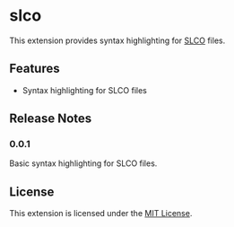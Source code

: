 # slco

This extension provides syntax highlighting for [SLCO](https://link.springer.com/chapter/10.1007/978-3-030-02146-7_15) files.

## Features

- Syntax highlighting for SLCO files

## Release Notes

### 0.0.1

Basic syntax highlighting for SLCO files.

## License

This extension is licensed under the [MIT License](LICENSE).